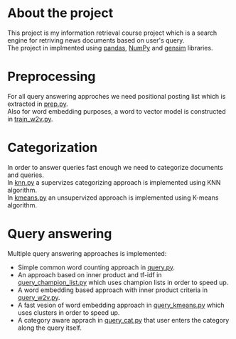# About the project
This project is my information retrieval course project which is a search engine for retriving news documents based on user's query. <br>
The project in implmented using [pandas](https://pandas.pydata.org/), [NumPy](https://numpy.org/) and [gensim](https://github.com/RaRe-Technologies/gensim) libraries. 

# Preprocessing

For all query answering approches we need positional posting list which is extracted in [prep.py](https://github.com/amsen20/search-engine/blob/main/prep.py). <br>
Also for word embedding purposes, a word to vector model is constructed in [train_w2v.py](https://github.com/amsen20/search-engine/blob/main/train_w2v.py).

# Categorization

In order to answer queries fast enough we need to categorize documents and queries. <br>
In [knn.py](https://github.com/amsen20/search-engine/blob/main/knn.py) a supervizes categorizing approach is implemented using KNN algorithm. <br>
In [kmeans.py](https://github.com/amsen20/search-engine/blob/main/kmeans.py) an unsupervized approach is implemented using K-means algorithm.

# Query answering

Multiple query answering approaches is implemented:
+ Simple common word counting approach in [query.py](https://github.com/amsen20/search-engine/blob/main/query.py).
+ An approach based on inner product and tf-idf in [query_champion_list.py](https://github.com/amsen20/search-engine/blob/main/query_champion_list.py) which uses champion lists in order to speed up.
+ A word embedding based approach with inner product criteria in [query_w2v.py](https://github.com/amsen20/search-engine/blob/main/query_w2v.py).
+ A fast vesion of word embedding approach in [query_kmeans.py](https://github.com/amsen20/search-engine/blob/main/query_kmeans.py) which uses clusters in order to speed up.
+ A category aware apprach in [query_cat.py](https://github.com/amsen20/search-engine/blob/main/query_cat.py) that user enters the category along the query itself.
